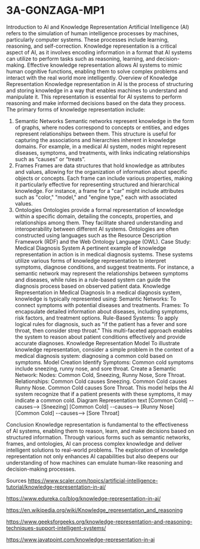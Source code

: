 # 3A-GONZAGA-MP1

Introduction to AI and Knowledge Representation
Artificial Intelligence (AI) refers to the simulation of human intelligence processes by machines, particularly computer systems. These processes include learning, reasoning, and self-correction. Knowledge representation is a critical aspect of AI, as it involves encoding information in a format that AI systems can utilize to perform tasks such as reasoning, learning, and decision-making. Effective knowledge representation allows AI systems to mimic human cognitive functions, enabling them to solve complex problems and interact with the real world more intelligently.
Overview of Knowledge Representation
Knowledge representation in AI is the process of structuring and storing knowledge in a way that enables machines to understand and manipulate it. This representation is essential for AI systems to perform reasoning and make informed decisions based on the data they process. The primary forms of knowledge representation include:
1. Semantic Networks
Semantic networks represent knowledge in the form of graphs, where nodes correspond to concepts or entities, and edges represent relationships between them. This structure is useful for capturing the associations and hierarchies inherent in knowledge domains. For example, in a medical AI system, nodes might represent diseases, symptoms, and treatments, with links indicating relationships such as “causes” or “treats”.
2. Frames
Frames are data structures that hold knowledge as attributes and values, allowing for the organization of information about specific objects or concepts. Each frame can include various properties, making it particularly effective for representing structured and hierarchical knowledge. For instance, a frame for a "car" might include attributes such as "color," "model," and "engine type," each with associated values.
3. Ontologies
Ontologies provide a formal representation of knowledge within a specific domain, detailing the concepts, properties, and relationships among them. They facilitate shared understanding and interoperability between different AI systems. Ontologies are often constructed using languages such as the Resource Description Framework (RDF) and the Web Ontology Language (OWL).
Case Study: Medical Diagnosis System
A pertinent example of knowledge representation in action is in medical diagnosis systems. These systems utilize various forms of knowledge representation to interpret symptoms, diagnose conditions, and suggest treatments. For instance, a semantic network may represent the relationships between symptoms and diseases, while rules in a rule-based system can guide the diagnosis process based on observed patient data.
Knowledge Representation in Medical Diagnosis
In a medical diagnosis system, knowledge is typically represented using:
Semantic Networks: To connect symptoms with potential diseases and treatments.
Frames: To encapsulate detailed information about diseases, including symptoms, risk factors, and treatment options.
Rule-Based Systems: To apply logical rules for diagnosis, such as "if the patient has a fever and sore throat, then consider strep throat."
This multi-faceted approach enables the system to reason about patient conditions effectively and provide accurate diagnoses.
Knowledge Representation Model
To illustrate knowledge representation, consider a simple problem in the context of a medical diagnosis system: diagnosing a common cold based on symptoms.
Model Creation
Identify Symptoms: Common cold symptoms include sneezing, runny nose, and sore throat.
Create a Semantic Network:
Nodes: Common Cold, Sneezing, Runny Nose, Sore Throat.
Relationships:
Common Cold causes Sneezing.
Common Cold causes Runny Nose.
Common Cold causes Sore Throat.
This model helps the AI system recognize that if a patient presents with these symptoms, it may indicate a common cold.
Diagram Representation
text
[Common Cold] --causes--> [Sneezing]
[Common Cold] --causes--> [Runny Nose]
[Common Cold] --causes--> [Sore Throat]

Conclusion
Knowledge representation is fundamental to the effectiveness of AI systems, enabling them to reason, learn, and make decisions based on structured information. Through various forms such as semantic networks, frames, and ontologies, AI can process complex knowledge and deliver intelligent solutions to real-world problems. The exploration of knowledge representation not only enhances AI capabilities but also deepens our understanding of how machines can emulate human-like reasoning and decision-making processes.

Sources
https://www.scaler.com/topics/artificial-intelligence-tutorial/knowledge-representation-in-ai/

https://www.edureka.co/blog/knowledge-representation-in-ai/

https://en.wikipedia.org/wiki/Knowledge_representation_and_reasoning

https://www.geeksforgeeks.org/knowledge-representation-and-reasoning-techniques-support-intelligent-systems/

https://www.javatpoint.com/knowledge-representation-in-ai
